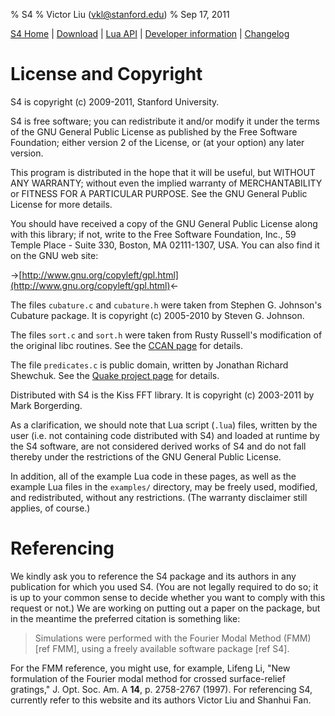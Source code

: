 % S4
% Victor Liu (vkl@stanford.edu)
% Sep 17, 2011
<style type="text/css">
@import url(s4.css);
</style>

[S4 Home](index.html) | [Download](download.html) | [Lua API](s4_lua_api.html) | [Developer information](dev_info.html) | [Changelog](changelog.html)

# License and Copyright

S4 is copyright (c) 2009-2011, Stanford University.

S4 is free software; you can redistribute it and/or modify it under the terms of the GNU General Public License as published by the Free Software Foundation; either version 2 of the License, or (at your option) any later version.

This program is distributed in the hope that it will be useful, but WITHOUT ANY WARRANTY; without even the implied warranty of MERCHANTABILITY or FITNESS FOR A PARTICULAR PURPOSE. See the GNU General Public License for more details.

You should have received a copy of the GNU General Public License along with this library; if not, write to the Free Software Foundation, Inc., 59 Temple Place - Suite 330, Boston, MA 02111-1307, USA. You can also find it on the GNU web site:

->[http://www.gnu.org/copyleft/gpl.html](http://www.gnu.org/copyleft/gpl.html)<-

The files `cubature.c` and `cubature.h` were taken from Stephen G. Johnson's Cubature package. It is copyright (c) 2005-2010 by Steven G. Johnson.

The files `sort.c` and `sort.h` were taken from Rusty Russell's modification of the original libc routines. See the [CCAN page](http://ccan.ozlabs.org/info/asort.html) for details.

The file `predicates.c` is public domain, written by Jonathan Richard Shewchuk. See the [Quake project page](http://www.cs.cmu.edu/~quake/robust.html) for details.

Distributed with S4 is the Kiss FFT library. It is copyright (c) 2003-2011 by Mark Borgerding.

As a clarification, we should note that Lua script (`.lua`) files, written by the user (i.e. not containing code distributed with S4) and loaded at runtime by the S4 software, are not considered derived works of S4 and do not fall thereby under the restrictions of the GNU General Public License.

In addition, all of the example Lua code in these pages, as well as the example Lua files in the `examples/` directory, may be freely used, modified, and redistributed, without any restrictions. (The warranty disclaimer still applies, of course.)

# Referencing

We kindly ask you to reference the S4 package and its authors in any publication for which you used S4. (You are not legally required to do so; it is up to your common sense to decide whether you want to comply with this request or not.) We are working on putting out a paper on the package, but in the meantime the preferred citation is something like:

> Simulations were performed with the Fourier Modal Method (FMM) [ref FMM], using a freely available software package [ref S4].

For the FMM reference, you might use, for example, Lifeng Li, "New formulation of the Fourier modal method for crossed surface-relief gratings," J. Opt. Soc. Am. A **14**, p. 2758-2767 (1997). For referencing S4, currently refer to this website and its authors Victor Liu and Shanhui Fan.
